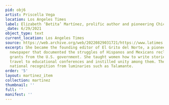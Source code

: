 ```yaml
---
pid: obj6
artist: Priscella Vega
location: Los Angeles Times
label: Elizabeth ‘Betita’ Martínez, prolific author and pioneering Chicana, dies
_date: 6/29/2021
object_type: text
current_location: Los Angeles Times
source: https://web.archive.org/web/20220829031721/https://www.latimes.com/obituaries/story/2021-06-29/elizabeth-betita-martinez
excerpt: She became the founding editor of El Grito del Norte, a pioneering community
  newspaper that documented the struggles of Hispanos and Mexicans reclaiming land
  grants from the U.S. government. She taught women how to write stories, encouraged
  travel to educational conferences and instilled unity among them. Their work gained
  national recognition from luminaries such as Talamante.
order: '5'
layout: martinez_item
collection: martinez
thumbnail: ''
full: ''
manifest: ''
---
```

